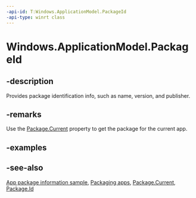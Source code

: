 ```yaml
---
-api-id: T:Windows.ApplicationModel.PackageId
-api-type: winrt class
---
```


<!-- Class syntax.
public class PackageId : Windows.ApplicationModel.IPackageId, Windows.ApplicationModel.IPackageIdWithMetadata
-->

# Windows.ApplicationModel.PackageId

## -description
Provides package identification info, such as name, version, and publisher.

## -remarks
Use the [Package.Current](package_current.md) property to get the package for the current app.

## -examples

## -see-also
[App package information sample](https://github.com/Microsoft/Windows-universal-samples/tree/master/Samples/Package), [Packaging apps](https://docs.microsoft.com/windows/uwp/packaging/index), [Package.Current](package_current.md), [Package.Id](package_id.md)
